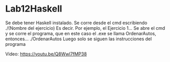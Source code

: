# Lab12Haskell
Se debe tener Haskell instalado. Se corre desde el cmd escribiendo ./(Nombre del ejercicio)
Es decir. Por ejemplo, el Ejercicio 1...
Se abre el cmd y se corre el programa, que en este caso el .exe se llama OrdenarAutos, entonces...
./OrdenarAutos
Luego solo se siguen las instrucciones del programa

Video: https://youtu.be/Q8Wwl7fMP38 

